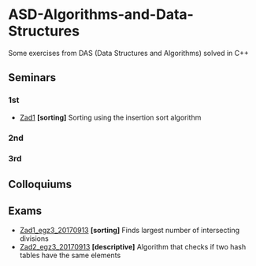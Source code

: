 # **ASD-Algorithms-and-Data-Structures**

Some exercises from DAS (Data Structures and Algorithms) solved in C++

## Seminars
### 1st
- [Zad1](https://github.com/kaspiotr/ASD-Algorithms-and-Data-Structures/tree/master/Sem1_Ex1_20170103 "Sem1_Ex1_20170103") **[sorting]** Sorting using the insertion sort algorithm 
### 2nd

### 3rd

## Colloquiums

## Exams
- [Zad1_egz3_20170913](https://github.com/kaspiotr/ASD-Algorithms-and-Data-Structures/tree/master/Exam3_Ex1_20170913 "Exam3_Ex1_20170913") **[sorting]** Finds largest number of intersecting divisions
- [Zad2_egz3_20170913](https://github.com/kaspiotr/ASD-Algorithms-and-Data-Structures/tree/master/Exam3_Ex2_20170913 "Exam3_Ex2_20170913") **[descriptive]** Algorithm that checks if two hash tables have the same elements